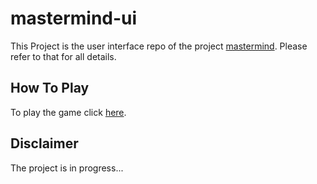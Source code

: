 # mastermind-ui

This Project is the user interface repo of the project [mastermind](https://github.com/hakanonal/mastermind). Please refer to that for all details.

## How To Play

To play the game click [here](https://hakanonal.github.io/mastermind-ui/dist). 

## Disclaimer

The project is in progress...
